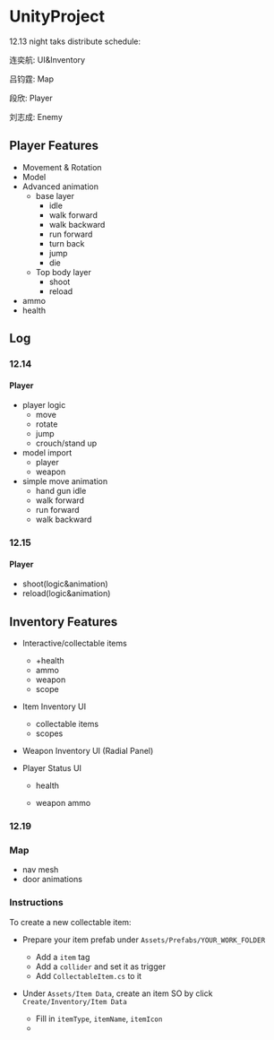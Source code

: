 # UnityProject

12.13 night taks distribute schedule:

连奕航: UI&Inventory

吕钧霆: Map

段欣: Player

刘志成: Enemy



## Player Features

- Movement & Rotation
- Model
- Advanced animation
  - base layer
    - idle
    - walk forward
    - walk backward
    - run forward 
    - turn back
    - jump
    - die
  - Top body layer
    - shoot
    - reload
- ammo
- health

## Log

### 12.14

#### Player

- player logic
  - move
  - rotate
  - jump
  - crouch/stand up
- model import
  - player
  - weapon
- simple move animation
  - hand gun idle
  - walk forward
  - run forward
  - walk backward

### 12.15

#### Player
- shoot(logic&animation)
- reload(logic&animation)

## Inventory Features

- Interactive/collectable items
  - +health
  - ammo
  - weapon
  - scope
  
- Item Inventory UI

  - collectable items
  - scopes

- Weapon Inventory UI (Radial Panel)

- Player Status UI

  - health

  - weapon ammo

### 12.19

### Map
- nav mesh 
- door animations 

### Instructions

To create a new collectable item:

- Prepare your item prefab under `Assets/Prefabs/YOUR_WORK_FOLDER`
  - Add a `item` tag 
  - Add a `collider` and set it as trigger
  - Add `CollectableItem.cs` to it

- Under `Assets/Item Data`, create an item SO by click `Create/Inventory/Item Data`
  - Fill in `itemType`, `itemName`, `itemIcon`
  - 

